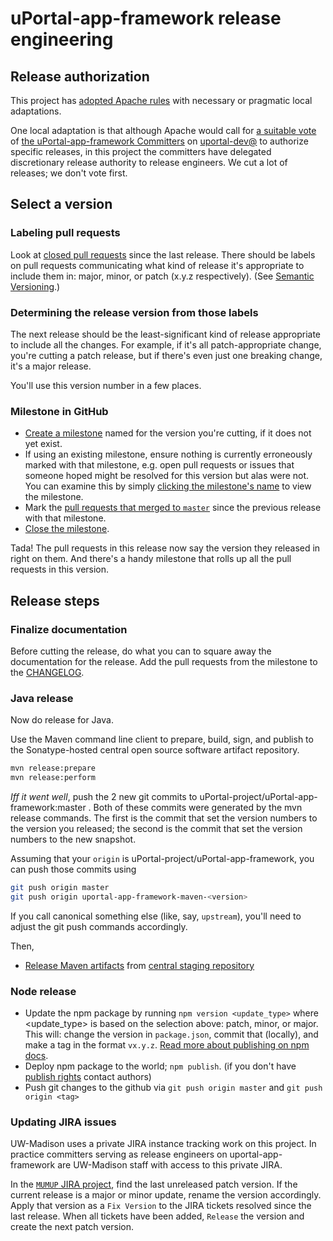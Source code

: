 # uPortal-app-framework release engineering

## Release authorization

This project has [adopted Apache rules][] with necessary or pragmatic local adaptations.

One local adaptation is that although Apache would call for
[a suitable vote][Apache Release Policy re Release Approval] of
[the uPortal-app-framework Committers][] on [uportal-dev@][]
to authorize specific releases,
in this project the committers have delegated discretionary release
authority to release engineers. We cut a lot of releases; we don't vote first.

## Select a version

### Labeling pull requests

Look at [closed pull requests][uportal-app-framework closed pull requests]
since the last release. There should be labels on pull requests communicating
what kind of release it's appropriate to include them in: major, minor, or patch
(x.y.z respectively). (See [Semantic Versioning][].)

### Determining the release version from those labels

The next release should be the least-significant kind of release appropriate to
include all the changes. For example, if it's all patch-appropriate change,
you're cutting a patch release, but if there's even just one breaking change,
it's a major release.

You'll use this version number in a few places.

### Milestone in GitHub

+ [Create a milestone][uportal-app-framework milestones]
  named for the version you're cutting, if it does not yet exist.
+ If using an existing milestone, ensure nothing is currently erroneously marked
  with that milestone, e.g. open pull requests or issues that someone hoped
  might be resolved for this version but alas were not. You can examine this by
  simply [clicking the milestone's name][uportal-app-framework milestones]
  to view the milestone.
+ Mark the
  [pull requests that merged to `master`][uportal-app-framework closed pull requests]
  since the previous release with that milestone.
+ [Close the milestone][uportal-app-framework milestones].

Tada! The pull requests in this release now say the version they released in
right on them. And there's a handy milestone that rolls up all the pull requests
in this version.

## Release steps

### Finalize documentation

Before cutting the release, do what you can to square away the documentation for the release. Add the pull requests from the milestone to the [CHANGELOG][].

### Java release

Now do release for Java.

Use the Maven command line client to prepare, build, sign, and publish to the
Sonatype-hosted central open source software artifact repository.

```sh
mvn release:prepare
mvn release:perform
```

_Iff it went well_, push the 2 new git commits to
uPortal-project/uPortal-app-framework:master . Both of these commits were
generated by the mvn release commands. The first is the commit that set the
version numbers to the version you released; the second is the commit that set
the version numbers to the new snapshot.

Assuming that your `origin` is uPortal-project/uPortal-app-framework, you can
push those commits using

```sh
git push origin master
git push origin uportal-app-framework-maven-<version>
```

If you call canonical something else (like, say, `upstream`), you'll need to
adjust the git push commands accordingly.

Then,

+ [Release Maven artifacts][] from
  [central staging repository][central Maven staging repository]


### Node release

+ Update the npm package by running `npm version <update_type>` where <update_type> is based on the selection above: patch, minor, or major. This will: change the version in `package.json`, commit that (locally), and make a tag in the format `vx.y.z`. [Read more about publishing on npm docs](https://docs.npmjs.com/getting-started/publishing-npm-packages#updating-the-package).
+ Deploy npm package to the world; `npm publish`. (if you don't have [publish rights][uportal-app-framework access on npm] contact authors)
+ Push git changes to the github via `git push origin master` and `git push origin <tag>`

### Updating JIRA issues

UW-Madison uses a private JIRA instance tracking work on this project.
In practice committers serving as release engineers on uportal-app-framework are
UW-Madison staff with access to this private JIRA.

In the [`MUMUP` JIRA project][], find the last unreleased patch version. If the
current release is a major or minor update, rename the version accordingly.
Apply that version as a `Fix Version` to the JIRA tickets resolved since the
last release. When all tickets have been added, `Release` the version and
create the next patch version.

[Semantic Versioning]: http://semver.org/
[uportal-app-framework closed pull requests]: https://github.com/uPortal-Project/uportal-app-framework/pulls?q=is%3Apr+is%3Aclosed
[uportal-app-framework milestones]: https://github.com/uPortal-Project/uportal-app-framework/milestones
[CHANGELOG]: ../CHANGELOG.md
[uportal-app-framework access on npm]: https://www.npmjs.com/package/@uportal/app-framework/access
[Release Maven artifacts]: https://central.sonatype.org/pages/releasing-the-deployment.html
[central Maven staging repository]: https://oss.sonatype.org/#stagingRepositories
[uportal-app-framework releases]: https://github.com/uPortal-Project/uportal-app-framework/releases
[MyUW Developer Group]: https://groups.google.com/forum/#!forum/myuw-developers
[adopted Apache rules]: https://github.com/uPortal-Project/uportal-app-framework/blob/master/committers.md#rules
[Apache Release Policy re Release Approval]: http://www.apache.org/legal/release-policy.html#release-approval
[the uPortal-app-framework Committers]: https://github.com/uPortal-Project/uportal-app-framework/blob/master/committers.md#who-are-the-committers
[uportal-dev@]: https://groups.google.com/a/apereo.org/forum/#!forum/uportal-dev
[my-app-seed]: https://github.com/UW-Madison-DoIT/my-app-seed
[my-app-seed pom]: https://github.com/UW-Madison-DoIT/my-app-seed/blob/master/pom.xml
[`MUMUP` JIRA project]: https://jira.doit.wisc.edu/jira/projects/MUMUP?selectedItem=com.atlassian.jira.jira-projects-plugin%3Arelease-page&status=unreleased
